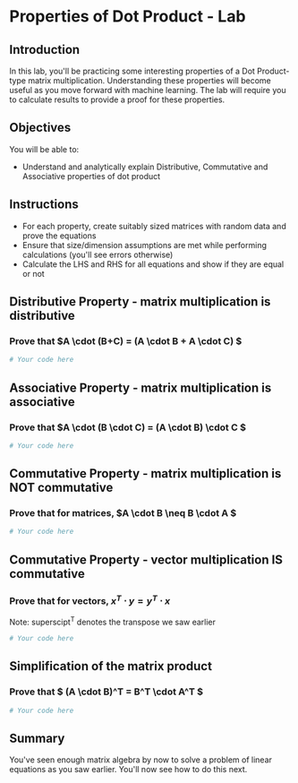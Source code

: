 
# Properties of Dot Product - Lab

## Introduction

In this lab, you'll be practicing some interesting properties of a Dot Product-type matrix multiplication. Understanding these properties will become useful as you move forward with machine learning. The lab will require you to calculate results to provide a proof for these properties.

## Objectives
You will be able to:
* Understand and analytically explain Distributive, Commutative and Associative properties of dot product

## Instructions

* For each property, create suitably sized matrices with random data and prove the equations 
* Ensure that size/dimension assumptions are met while performing calculations (you'll see errors otherwise)
* Calculate the LHS and RHS for all equations and show if they are equal or not

## Distributive Property - matrix multiplication is distributive

### Prove that $A \cdot (B+C) = (A \cdot B + A \cdot C) $


```python
# Your code here
```

## Associative Property - matrix multiplication is associative
### Prove that $A \cdot (B \cdot C) = (A \cdot B) \cdot C $


```python
# Your code here 
```

## Commutative Property - matrix multiplication is NOT commutative
### Prove that for matrices, $A \cdot B \neq B \cdot A $


```python
# Your code here 
```

## Commutative Property -  vector multiplication IS commutative
### Prove that for vectors,  $x^T \cdot y = y^T \cdot x$
Note: superscipt<sup>T</sup> denotes the transpose we saw earlier


```python
# Your code here 
```

## Simplification of the matrix product
### Prove that $ (A \cdot B)^T = B^T \cdot A^T $


```python
# Your code here 
```

## Summary 

You've seen enough matrix algebra by now to solve a problem of linear equations as you saw earlier. You'll now see how to do this next. 
